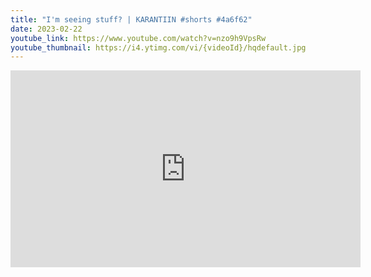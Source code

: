 ```yaml
---
title: "I'm seeing stuff? | KARANTIIN #shorts #4a6f62"
date: 2023-02-22
youtube_link: https://www.youtube.com/watch?v=nzo9h9VpsRw
youtube_thumbnail: https://i4.ytimg.com/vi/{videoId}/hqdefault.jpg
---
```

<iframe width="560" height="315" src="https://www.youtube.com/embed/nzo9h9VpsRw" title="I'm seeing stuff? | KARANTIIN #shorts #4a6f62" frameborder="0" allow="accelerometer; autoplay; clipboard-write; encrypted-media; gyroscope; picture-in-picture; web-share" allowfullscreen></iframe>
